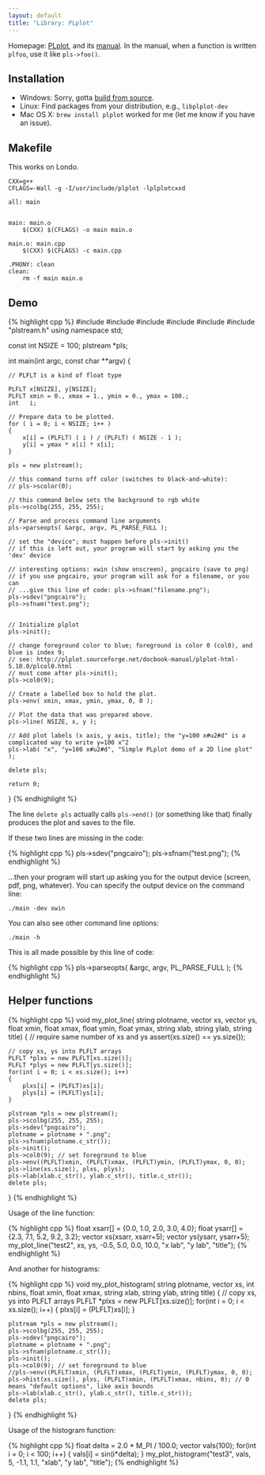 ```yaml
---
layout: default
title: "Library: PLplot"
---
```


Homepage: [PLplot](http://plplot.sourceforge.net/index.php), and its [manual](http://plplot.sourceforge.net/docbook-manual/plplot-html-5.10.0/index.html). In the manual, when a function is written `plfoo`, use it like `pls->foo()`.

## Installation

- Windows: Sorry, gotta [build from source](http://plplot.sourceforge.net/downloads.php#source_code).
- Linux: Find packages from your distribution, e.g., `libplplot-dev`
- Mac OS X: `brew install plplot` worked for me (let me know if you have an issue).

## Makefile

This works on Londo.

```
CXX=g++
CFLAGS=-Wall -g -I/usr/include/plplot -lplplotcxxd

all: main


main: main.o
    $(CXX) $(CFLAGS) -o main main.o

main.o: main.cpp
    $(CXX) $(CFLAGS) -c main.cpp

.PHONY: clean
clean:
    rm -f main main.o
```

## Demo

{% highlight cpp %}
#include <iostream>
#include <string>
#include <vector>
#include <cassert>
#include <cmath>
#include "plstream.h"
using namespace std;

const int NSIZE = 100;
plstream *pls;

int main(int argc, const char **argv) {

    // PLFLT is a kind of float type

    PLFLT x[NSIZE], y[NSIZE];
    PLFLT xmin = 0., xmax = 1., ymin = 0., ymax = 100.;
    int   i;

    // Prepare data to be plotted.
    for ( i = 0; i < NSIZE; i++ )
    {
        x[i] = (PLFLT) ( i ) / (PLFLT) ( NSIZE - 1 );
        y[i] = ymax * x[i] * x[i];
    }

    pls = new plstream();

    // this command turns off color (switches to black-and-white):
    // pls->scolor(0);

    // this command below sets the background to rgb white
    pls->scolbg(255, 255, 255);

    // Parse and process command line arguments
    pls->parseopts( &argc, argv, PL_PARSE_FULL );

    // set the "device"; must happen before pls->init()
    // if this is left out, your program will start by asking you the 'dev' device

    // interesting options: xwin (show onscreen), pngcairo (save to png)
    // if you use pngcairo, your program will ask for a filename, or you can
    // ...give this line of code: pls->sfnam("filename.png");
    pls->sdev("pngcairo");
    pls->sfnam("test.png");


    // Initialize plplot
    pls->init();

    // change foreground color to blue; foreground is color 0 (col0), and blue is index 9;
    // see: http://plplot.sourceforge.net/docbook-manual/plplot-html-5.10.0/plcol0.html
    // must come after pls->init();
    pls->col0(9);

    // Create a labelled box to hold the plot.
    pls->env( xmin, xmax, ymin, ymax, 0, 0 );

    // Plot the data that was prepared above.
    pls->line( NSIZE, x, y );

    // Add plot labels (x axis, y axis, title); the "y=100 x#u2#d" is a complicated way to write y=100 x^2
    pls->lab( "x", "y=100 x#u2#d", "Simple PLplot demo of a 2D line plot" );

    delete pls;

    return 0;
}
{% endhighlight %}

The line `delete pls` actually calls `pls->end()` (or something like that) finally produces the plot and saves to the file.

If these two lines are missing in the code:

{% highlight cpp %}
pls->sdev("pngcairo");
pls->sfnam("test.png");
{% endhighlight %}

...then your program will start up asking you for the output device (screen, pdf, png, whatever). You can specify the output device on the command line:

```
./main -dev xwin
```

You can also see other command line options:

```
./main -h
```

This is all made possible by this line of code:

{% highlight cpp %}
pls->parseopts( &argc, argv, PL_PARSE_FULL );
{% endhighlight %}

## Helper functions

{% highlight cpp %}
void my_plot_line(
        string plotname, vector<float> xs, vector<float> ys,
        float xmin, float xmax, float ymin, float ymax,
        string xlab, string ylab, string title)
{
    // require same number of xs and ys
    assert(xs.size() == ys.size());

    // copy xs, ys into PLFLT arrays
    PLFLT *plxs = new PLFLT[xs.size()];
    PLFLT *plys = new PLFLT[ys.size()];
    for(int i = 0; i < xs.size(); i++)
    {
        plxs[i] = (PLFLT)xs[i];
        plys[i] = (PLFLT)ys[i];
    }

    plstream *pls = new plstream();
    pls->scolbg(255, 255, 255);
    pls->sdev("pngcairo");
    plotname = plotname + ".png";
    pls->sfnam(plotname.c_str());
    pls->init();
    pls->col0(9); // set foreground to blue
    pls->env((PLFLT)xmin, (PLFLT)xmax, (PLFLT)ymin, (PLFLT)ymax, 0, 0);
    pls->line(xs.size(), plxs, plys);
    pls->lab(xlab.c_str(), ylab.c_str(), title.c_str());
    delete pls;
}
{% endhighlight %}

Usage of the line function:

{% highlight cpp %}
float xsarr[] = {0.0, 1.0, 2.0, 3.0, 4.0};
float ysarr[] = {2.3, 7.1, 5.2, 9.2, 3.2};
vector<float> xs(xsarr, xsarr+5);
vector<float> ys(ysarr, ysarr+5);
my_plot_line("test2", xs, ys, -0.5, 5.0, 0.0, 10.0, "x lab", "y lab", "title");
{% endhighlight %}

And another for histograms:

{% highlight cpp %}
void my_plot_histogram(
        string plotname, vector<float> xs, int nbins, float xmin, float xmax,
        string xlab, string ylab, string title)
{
    // copy xs, ys into PLFLT arrays
    PLFLT *plxs = new PLFLT[xs.size()];
    for(int i = 0; i < xs.size(); i++)
    {
        plxs[i] = (PLFLT)xs[i];
    }

    plstream *pls = new plstream();
    pls->scolbg(255, 255, 255);
    pls->sdev("pngcairo");
    plotname = plotname + ".png";
    pls->sfnam(plotname.c_str());
    pls->init();
    pls->col0(9); // set foreground to blue
    //pls->env((PLFLT)xmin, (PLFLT)xmax, (PLFLT)ymin, (PLFLT)ymax, 0, 0);
    pls->hist(xs.size(), plxs, (PLFLT)xmin, (PLFLT)xmax, nbins, 0); // 0 means "default options", like axis bounds
    pls->lab(xlab.c_str(), ylab.c_str(), title.c_str());
    delete pls;
}
{% endhighlight %}

Usage of the histogram function:

{% highlight cpp %}
float delta = 2.0 * M_PI / 100.0;
vector<float> vals(100);
for(int i = 0; i < 100; i++)
{
    vals[i] = sin(i*delta);
}
my_plot_histogram("test3", vals, 5, -1.1, 1.1, "xlab", "y lab", "title");
{% endhighlight %}
